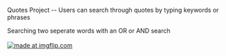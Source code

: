 Quotes Project -- Users can search through quotes by typing keywords or phrases

Searching two seperate words with an OR or AND search
<br>
<br>
<a href="https://imgflip.com/gif/1oc9cx"><img src="https://i.imgflip.com/1oc9cx.gif" title="made at imgflip.com"/></a>
